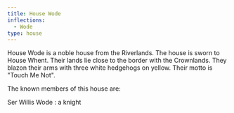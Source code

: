 ```yaml
---
title: House Wode
inflections:
  - Wode
type: house
---
```


House Wode is a noble house from the Riverlands. The house is sworn to House Whent. Their lands lie close to the border with the Crownlands. They blazon their arms with three white hedgehogs on yellow. Their motto is "Touch Me Not".

The known members of this house are:

Ser Willis Wode : a knight


